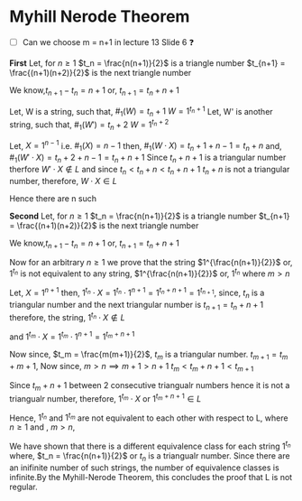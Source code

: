 # Myhill Nerode Theorem
- [ ]  Can we choose m = n+1 in lecture 13 Slide 6 :question:

__First__
Let, for $n\geq 1$
$t_n = \frac{n(n+1)}{2}$ is a triangle number
$t_{n+1} = \frac{(n+1)(n+2)}{2}$ is the next triangle number

We know,$t_{n+1} - t_n = n+1$ or, $t_{n+1} = t_n + n + 1$ 

Let, W is a string, such that, $\#_1(W) = t_n+1$
$W = 1^{t_n+1}$
Let, W' is another string, such that, $\#_1(W') = t_n+2$
$W = 1^{t_n+2}$

Let, $X = 1^{n-1}$ i.e. $\#_1(X) = n-1$
then, $\#_1(W \cdot X) = t_n+1+n-1 = t_n+n$
and,  $\#_1(W' \cdot X) = t_n+2+n-1 = t_n+n+1$
Since $t_n + n + 1$ is a triangular number therfore $W'\cdot X\notin L$
and since $t_n < t_n+n < t_n+n+1$ $t_n+n$ is not a triangular number, therefore, $W \cdot X \in L$

Hence there are n such

__Second__
Let, for $n\geq 1$
$t_n = \frac{n(n+1)}{2}$ is a triangle number
$t_{n+1} = \frac{(n+1)(n+2)}{2}$ is the next triangle number

We know,$t_{n+1} - t_n = n+1$ or, $t_{n+1} = t_n + n + 1$ 

Now for an arbitrary $n\geq 1$ we prove that the string $1^{\frac{n(n+1)}{2}}$ or, $1^{t_n}$ is not equivalent to any string, $1^{\frac{n(n+1)}{2}}$ or, $1^{t_n}$ where $m>n$

Let, $X = 1^{n+1}$
then, $1^{t_n} \cdot X = 1^{t_n} \cdot 1^{n+1} = 1^{t_n+n+1} = 1^{t_{n+1}}$, since, $t_n$ is a triangular number and the next triangular number is $t_{n+1} = t_n + n+1$ therefore, the string, $1^{t_n} \cdot X \notin L$

and $1^{t_m} \cdot X = 1^{t_m} \cdot 1^{n+1} = 1^{t_m+n+1}$

Now since, $t_m = \frac{m(m+1)}{2}$,  $t_m$ is a triangular number.
$t_{m+1} = t_m + m + 1$, Now since, $m>n \implies m+1 > n+1$
$t_m < t_m+n+1 < t_{m+1}$

Since $t_m+n+1$ between 2 consecutive triangualr numbers hence it is not a triangualr number, therefore, $1^{t_m} \cdot X$ or $1^{t_m+n+1} \in L$

Hence, $1^{t_n}$ and $1^{t_m}$ are not equivalent to each other with respect to L, where $n\geq 1$ and , $m>n$,

We have shown that there is a different equivalence class for each string $1^{t_n}$ where, $t_n = \frac{n(n+1)}{2}$ or $t_n$ is a triangualr number.
Since there are an inifinite number of such strings, the number of equivalence classes is infinite.By the Myhill-Nerode Theorem, this concludes the proof that L is not regular.